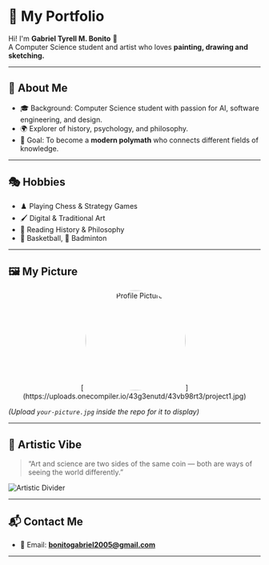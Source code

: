 
# 🎨 My Portfolio  

Hi! I'm **Gabriel Tyrell M. Bonito** 👋  
A Computer Science student and artist who loves **painting, drawing and sketching.**  

---

## 👤 About Me  
- 🎓 Background: Computer Science student with passion for AI, software engineering, and design.  
- 🌍 Explorer of history, psychology, and philosophy.  
- 🎯 Goal: To become a **modern polymath** who connects different fields of knowledge.  

---

## 🎭 Hobbies  
- ♟️ Playing Chess & Strategy Games  
- 🖌️ Digital & Traditional Art  
- 📖 Reading History & Philosophy  
- 🏀 Basketball, 🏸 Badminton  

---

## 🖼️ My Picture  
<p align="center">
 [ <img src="your-picture.jpg" alt="Profile Picture" width="200" style="border-radius:50%;">](https://uploads.onecompiler.io/43g3enutd/43vb98rt3/project1.jpg)
</p>  

*(Upload `your-picture.jpg` inside the repo for it to display)*  

---

## 🌈 Artistic Vibe  
> “Art and science are two sides of the same coin — both are ways of seeing the world differently.”  

![Artistic Divider](https://images.unsplash.com/photo-1500530855697-b586d89ba3ee?ixlib=rb-4.0.3&auto=format&fit=crop&w=1350&q=80)  

---

## 📬 Contact Me  
- 📧 Email: **bonitogabriel2005@gmail.com**  

---
